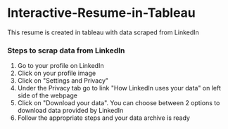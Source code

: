 # Interactive-Resume-in-Tableau
This resume is created in tableau with data scraped from LinkedIn

### Steps to scrap data from LinkedIn
1. Go to your profile on LinkedIn
2. Click on your profile image
3. Click on "Settings and Privacy"
4. Under the Privacy tab go to link "How LinkedIn uses your data" on left side of the webpage
5. Click on "Download your data". You can choose between 2 options to download data provided by LinkedIn
6. Follow the appropriate steps and your data archive is ready

### 

